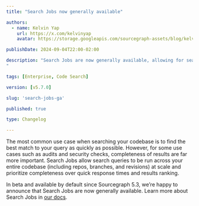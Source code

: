 ```yaml
---
title: "Search Jobs now generally available"

authors:
  - name: Kelvin Yap
    url: https://x.com/kelvinyap
    avatar: https://storage.googleapis.com/sourcegraph-assets/blog/kelvin_avatar.png

publishDate: 2024-09-04T22:00-02:00

description: "Search Jobs are now generally available, allowing for search queries to be run across your entire codebase where completeness is prioritized over quick response times and results ranking.
"

tags: [Enterprise, Code Search]

version: [v5.7.0]

slug: 'search-jobs-ga'

published: true

type: Changelog

---
```


The most common use case when searching your codebase is to find the best match to your query as quickly as possible. However, for some use cases such as audits and security checks, completeness of results are far more important. Search Jobs allow search queries to be run across your entire codebase (including repos, branches, and revisions) at scale and prioritize completeness over quick response times and results ranking.

In beta and available by default since Sourcegraph 5.3, we’re happy to announce that Search Jobs are now generally available. Learn more about Search Jobs in [our docs](https://sourcegraph.com/docs/code-search/types/search-jobs).

<Figure
  src="https://storage.googleapis.com/sourcegraph-assets/changelog/search-jobs-ga/search-jobs-ga.png"
  alt="Search Jobs are now generally available"
/>
<br />